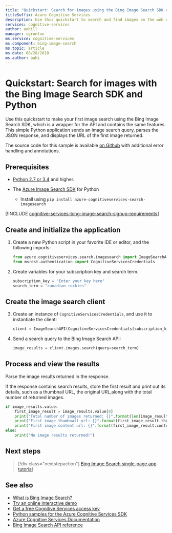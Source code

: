 ```yaml
---
title: "Quickstart: Search for images using the Bing Image Search SDK and Python"
titleSuffix: Azure Cognitive Services
description: Use this quickstart to search and find images on the web using the Bing Image Search SDK and Python.
services: cognitive-services
author: aahill
manager: cgronlun
ms.service: cognitive-services
ms.component: bing-image-search
ms.topic: article
ms.date: 08/28/2018
ms.author: aahi
---
```

# Quickstart: Search for images with the Bing Image Search SDK and Python

Use this quickstart to make your first image search using the Bing Image Search SDK, which is a wrapper for the API and contains the same features. This simple Python application sends an image search query, parses the JSON response, and displays the URL of the first image returned.

The source code for this sample is available [on Github](https://github.com/Azure-Samples/cognitive-services-python-sdk-samples/blob/master/samples/search/image-search-quickstart.py) with additional error handling and annotations.

## Prerequisites 

* [Python 2.7 or 3.4](https://www.python.org/) and higher.

* The [Azure Image Search SDK](https://pypi.org/project/azure-cognitiveservices-search-imagesearch/) for Python
    * Install using `pip install azure-cognitiveservices-search-imagesearch`

[!INCLUDE [cognitive-services-bing-image-search-signup-requirements](../../../includes/cognitive-services-bing-image-search-signup-requirements.md)]

## Create and initialize the application

1. Create a new Python script in your favorite IDE or editor, and the following imports:

    ```python
    from azure.cognitiveservices.search.imagesearch import ImageSearchAPI
    from msrest.authentication import CognitiveServicesCredentials
    ```

2. Create variables for your subscription key and search term.

    ```python
    subscription_key = "Enter your key here"
    search_term = "canadian rockies"
    ```

## Create the image search client

3. Create an instance of `CognitiveServicesCredentials`, and use it to instantiate the client:

    ```python
    client = ImageSearchAPI(CognitiveServicesCredentials(subscription_key))
    ```
4. Send a search query to the Bing Image Search API:
    ```python
    image_results = client.images.search(query=search_term)
    ```
## Process and view the results

Parse the image results returned in the response.


If the response contains search results, store the first result and print out its details, such as a thumbnail URL, the original URL,along with the total number of returned images.  

```python
if image_results.value:
    first_image_result = image_results.value[0]
    print("Total number of images returned: {}".format(len(image_results.value)))
    print("First image thumbnail url: {}".format(first_image_result.thumbnail_url))
    print("First image content url: {}".format(first_image_result.content_url))
else:
    print("No image results returned!")
```

## Next steps

> [!div class="nextstepaction"]
> [Bing Image Search single-page app tutorial](https://docs.microsoft.com/azure/cognitive-services/bing-image-search/tutorial-bing-image-search-single-page-app)

## See also 

* [What is Bing Image Search?](https://docs.microsoft.com/azure/cognitive-services/bing-image-search/overview)  
* [Try an online interactive demo](https://azure.microsoft.com/services/cognitive-services/bing-image-search-api/)  
* [Get a free Cognitive Services access key](https://azure.microsoft.com/try/cognitive-services/?api=bing-image-search-api)
* [Python samples for the Azure Cognitive Services SDK](https://github.com/Azure-Samples/cognitive-services-python-sdk-samples)  
* [Azure Cognitive Services Documentation](https://docs.microsoft.com/azure/cognitive-services)
* [Bing Image Search API reference](https://docs.microsoft.com/rest/api/cognitiveservices/bing-images-api-v7-reference)